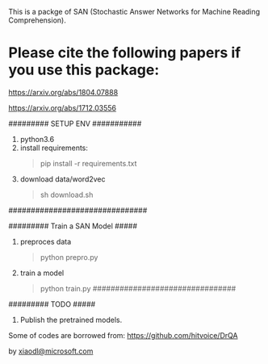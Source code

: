 This is a packge of SAN (Stochastic Answer Networks for Machine Reading Comprehension).

# Please cite the following papers if you use this package:
https://arxiv.org/abs/1804.07888

https://arxiv.org/abs/1712.03556


######### SETUP ENV ###########
1. python3.6
2. install requirements:
   >pip install -r requirements.txt
3. download data/word2vec 
   >sh download.sh


###############################

######### Train a SAN Model #####
1. preproces data
   >python prepro.py
2. train a model
   >python train.py
################################

######### TODO #####
1. Publish the pretrained models.


Some of codes are borrowed from: https://github.com/hitvoice/DrQA


by
xiaodl@microsoft.com

